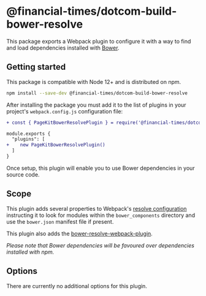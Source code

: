 # @financial-times/dotcom-build-bower-resolve

This package exports a Webpack plugin to configure it with a way to find and load dependencies installed with [Bower].

[Bower]: https://bower.io/

## Getting started

This package is compatible with Node 12+ and is distributed on npm.

```sh
npm install --save-dev @financial-times/dotcom-build-bower-resolve
```

After installing the package you must add it to the list of plugins in your project's `webpack.config.js` configuration file:

```diff
+ const { PageKitBowerResolvePlugin } = require('@financial-times/dotcom-build-bower-resolve')

module.exports {
  "plugins": [
+    new PageKitBowerResolvePlugin()
  ]
}
```

Once setup, this plugin will enable you to use Bower dependencies in your source code.

## Scope

This plugin adds several properties to Webpack's [resolve configuration] instructing it to look for modules within the `bower_components` directory and use the `bower.json` manifest file if present.

This plugin also adds the [bower-resolve-webpack-plugin].

_Please note that Bower dependencies will be favoured over dependencies installed with npm._

[resolve configuration]: https://webpack.js.org/configuration/resolve/
[bower-resolve-webpack-plugin]: https://www.npmjs.com/package/bower-resolve-webpack-plugin

## Options

There are currently no additional options for this plugin.
